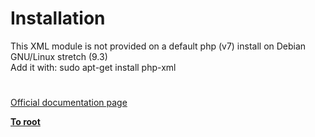 # Installation



This XML module is not provided on a default php (v7) install on Debian GNU/Linux stretch (9.3)<br>Add it with: sudo apt-get install php-xml  

#

[Official documentation page](https://www.php.net/manual/en/simplexml.installation.php)

**[To root](/README.md)**